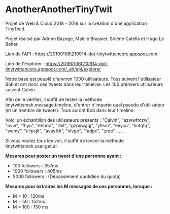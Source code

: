 # AnotherAnotherTinyTwit

Projet de Web & Cloud 2018 - 2019 sur la création d'une application TinyTwitt.

Projet réalisé par Adrien Bazoge, Maëlle Brassier, Solène Catella et Hugo Le Baher.

Lien de l'API : https://20190106t210914-dot-tinytwittencore.appspot.com

Lien de l'Explorer : https://20190106t210914-dot-tinytwittencore.appspot.com/_ah/api/explorer

Notre base est peuplé d'environ 1000 utilisateurs. 
Tous suivent l'utilisateur Bob et ont donc ses tweets dans leur timeline.
Les 100 premiers utilisateurs suivent Calvin.

Afin de le vérifier, il suffit de tester la méthode tinytwittsmah.message.timeline, 
d'entrer n'importe quel pseudo d'utilisateur (et un nombre de tweets). Tous auront
Bob dans leur timeline. 

Voici un échantillon des utilisateurs présents : "Calvin", "azwwfmzw", "bvie", "fhyu", "elrhoo", "rbif", "gzpxwgqj", "yltsm", "eeycu", "lintqfq", "wcmy", "ellpsjk", "avayfrk", "xlvpp", "fadpc", "zrqp" ......

Si vous voulez tous les voir, il suffit de lancer la méthode tinytwittsmah.user.get.all

**Mesures pour poster un tweet d'une personne ayant :**
* 100 followers : 357ms
* 1000 followers : 405ms
* 5000 followers : (Dépassement quotidien du quota)

**Mesures pour extraires les M messages de ces personnes, lorsque :**
* M = 10 : 130ms 
* M = 50 : 152ms
* M = 100 : 150 ms
